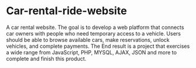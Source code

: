 # Car-rental-ride-website
A car rental website. The goal is to develop a web platform that connects car owners with people who need temporary access to a vehicle. Users should be able to browse available cars, make reservations, unlock vehicles, and complete payments. The End result is a project that exercises a wide range from JavaScript, PHP, MYSQL, AJAX, JSON and more to complete and finish this product.
